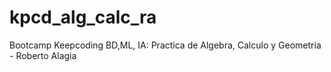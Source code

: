 # kpcd_alg_calc_ra
Bootcamp Keepcoding BD,ML, IA: Practica de Algebra, Calculo y Geometria - Roberto Alagia
